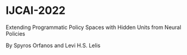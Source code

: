 # IJCAI-2022
Extending Programmatic Policy Spaces with Hidden Units from Neural Policies

By Spyros Orfanos and Levi H.S. Lelis
